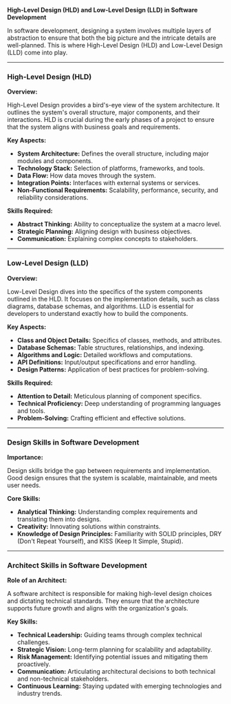 **High-Level Design (HLD) and Low-Level Design (LLD) in Software Development**

In software development, designing a system involves multiple layers of abstraction to ensure that both the big picture and the intricate details are well-planned. This is where High-Level Design (HLD) and Low-Level Design (LLD) come into play.

---

### **High-Level Design (HLD)**

**Overview:**

High-Level Design provides a bird's-eye view of the system architecture. It outlines the system's overall structure, major components, and their interactions. HLD is crucial during the early phases of a project to ensure that the system aligns with business goals and requirements.

**Key Aspects:**

- **System Architecture:** Defines the overall structure, including major modules and components.
- **Technology Stack:** Selection of platforms, frameworks, and tools.
- **Data Flow:** How data moves through the system.
- **Integration Points:** Interfaces with external systems or services.
- **Non-Functional Requirements:** Scalability, performance, security, and reliability considerations.

**Skills Required:**

- **Abstract Thinking:** Ability to conceptualize the system at a macro level.
- **Strategic Planning:** Aligning design with business objectives.
- **Communication:** Explaining complex concepts to stakeholders.

---

### **Low-Level Design (LLD)**

**Overview:**

Low-Level Design dives into the specifics of the system components outlined in the HLD. It focuses on the implementation details, such as class diagrams, database schemas, and algorithms. LLD is essential for developers to understand exactly how to build the components.

**Key Aspects:**

- **Class and Object Details:** Specifics of classes, methods, and attributes.
- **Database Schemas:** Table structures, relationships, and indexing.
- **Algorithms and Logic:** Detailed workflows and computations.
- **API Definitions:** Input/output specifications and error handling.
- **Design Patterns:** Application of best practices for problem-solving.

**Skills Required:**

- **Attention to Detail:** Meticulous planning of component specifics.
- **Technical Proficiency:** Deep understanding of programming languages and tools.
- **Problem-Solving:** Crafting efficient and effective solutions.

---

### **Design Skills in Software Development**

**Importance:**

Design skills bridge the gap between requirements and implementation. Good design ensures that the system is scalable, maintainable, and meets user needs.

**Core Skills:**

- **Analytical Thinking:** Understanding complex requirements and translating them into designs.
- **Creativity:** Innovating solutions within constraints.
- **Knowledge of Design Principles:** Familiarity with SOLID principles, DRY (Don't Repeat Yourself), and KISS (Keep It Simple, Stupid).

---

### **Architect Skills in Software Development**

**Role of an Architect:**

A software architect is responsible for making high-level design choices and dictating technical standards. They ensure that the architecture supports future growth and aligns with the organization's goals.

**Key Skills:**

- **Technical Leadership:** Guiding teams through complex technical challenges.
- **Strategic Vision:** Long-term planning for scalability and adaptability.
- **Risk Management:** Identifying potential issues and mitigating them proactively.
- **Communication:** Articulating architectural decisions to both technical and non-technical stakeholders.
- **Continuous Learning:** Staying updated with emerging technologies and industry trends.

